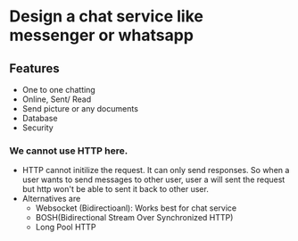 # Design a chat service like messenger or whatsapp

## Features

- One to one chatting
- Online, Sent/ Read
- Send picture or any documents
- Database
- Security

### We cannot use HTTP here.
- HTTP cannot initilize the request. It can only send responses. So when a user wants to send messages to other user, user a will sent the request but http won't be able to sent it back to other user.
- Alternatives are
    - Websocket (Bidirectioanl): Works best for chat service
    - BOSH(Bidirectional Stream Over Synchronized HTTP)
    - Long Pool HTTP